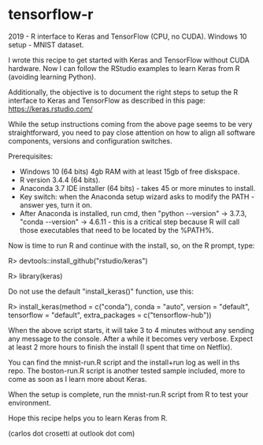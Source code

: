 # tensorflow-r
2019 - R interface to Keras and TensorFlow (CPU, no CUDA). Windows 10 setup - MNIST dataset.

I wrote this recipe to get started with Keras and TensorFlow without CUDA hardware. Now I can follow the RStudio examples to learn Keras from R (avoiding learning Python).

Additionally, the objective is to document the right steps to setup the R interface to Keras and TensorFlow as described in this page:
https://keras.rstudio.com/

While the setup instructions coming from the above page seems to be very straightforward, you need to pay close attention on how to align all software components, versions and configuration switches.

Prerequisites:

- Windows 10 (64 bits) 4gb RAM with at least 15gb of free diskspace.
- R version 3.4.4 (64 bits).
- Anaconda 3.7 IDE installer (64 bits) - takes 45 or more minutes to install.
- Key switch: when the Anaconda setup wizard asks to modify the PATH - answer yes, turn it on. 
- After Anaconda is installed, run cmd, then "python --version" -> 3.7.3, "conda --version" -> 4.6.11 - this is a critical step because R will call those executables that need to be located by the %PATH%.

Now is time to run R and continue with the install, so, on the R prompt, type:

R> devtools::install_github("rstudio/keras")

R> library(keras)

Do not use the default "install_keras()" function, use this:

R> install_keras(method = c("conda"), conda = "auto", version = "default", 
tensorflow = "default", extra_packages = c("tensorflow-hub"))

When the above script starts, it will take 3 to 4 minutes without any sending any message to the console. 
After a while it becomes very verbose.
Expect at least 2 more hours to finish the install (I spent that time on Netflix).

You can find the mnist-run.R script and the install+run log as well in ths repo.
The boston-run.R script is another tested sample included, more to come as soon as I learn more about Keras.

When the setup is complete, run the mnist-run.R script from R to test your environment.

Hope this recipe helps you to learn Keras from R.

(carlos dot crosetti at outlook dot com)
